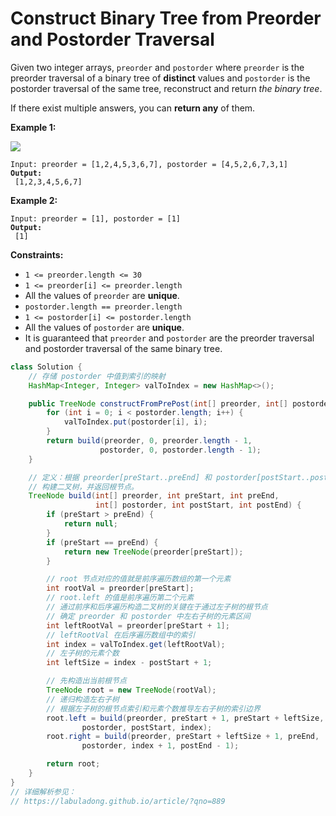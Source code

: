 # Construct Binary Tree from Preorder and Postorder Traversal



Given two integer arrays, `preorder` and `postorder` where `preorder` is the preorder traversal of a binary tree of **distinct** values and `postorder` is the postorder traversal of the same tree, reconstruct and return _the binary tree_.

If there exist multiple answers, you can **return any** of them.

&#x20;

**Example 1:**

![](https://assets.leetcode.com/uploads/2021/07/24/lc-prepost.jpg)

<pre><code>Input: preorder = [1,2,4,5,3,6,7], postorder = [4,5,2,6,7,3,1]
<strong>Output:
</strong> [1,2,3,4,5,6,7]
</code></pre>

**Example 2:**

<pre><code>Input: preorder = [1], postorder = [1]
<strong>Output:
</strong> [1]
</code></pre>

&#x20;

**Constraints:**

* `1 <= preorder.length <= 30`
* `1 <= preorder[i] <= preorder.length`
* All the values of `preorder` are **unique**.
* `postorder.length == preorder.length`
* `1 <= postorder[i] <= postorder.length`
* All the values of `postorder` are **unique**.
* It is guaranteed that `preorder` and `postorder` are the preorder traversal and postorder traversal of the same binary tree.

```java
class Solution {
    // 存储 postorder 中值到索引的映射
    HashMap<Integer, Integer> valToIndex = new HashMap<>();

    public TreeNode constructFromPrePost(int[] preorder, int[] postorder) {
        for (int i = 0; i < postorder.length; i++) {
            valToIndex.put(postorder[i], i);
        }
        return build(preorder, 0, preorder.length - 1,
                    postorder, 0, postorder.length - 1);
    }

    // 定义：根据 preorder[preStart..preEnd] 和 postorder[postStart..postEnd]
    // 构建二叉树，并返回根节点。
    TreeNode build(int[] preorder, int preStart, int preEnd,
                   int[] postorder, int postStart, int postEnd) {
        if (preStart > preEnd) {
            return null;
        }
        if (preStart == preEnd) {
            return new TreeNode(preorder[preStart]);
        }

        // root 节点对应的值就是前序遍历数组的第一个元素
        int rootVal = preorder[preStart];
        // root.left 的值是前序遍历第二个元素
        // 通过前序和后序遍历构造二叉树的关键在于通过左子树的根节点
        // 确定 preorder 和 postorder 中左右子树的元素区间
        int leftRootVal = preorder[preStart + 1];
        // leftRootVal 在后序遍历数组中的索引
        int index = valToIndex.get(leftRootVal);
        // 左子树的元素个数
        int leftSize = index - postStart + 1;

        // 先构造出当前根节点
        TreeNode root = new TreeNode(rootVal);
        // 递归构造左右子树
        // 根据左子树的根节点索引和元素个数推导左右子树的索引边界
        root.left = build(preorder, preStart + 1, preStart + leftSize,
                postorder, postStart, index);
        root.right = build(preorder, preStart + leftSize + 1, preEnd,
                postorder, index + 1, postEnd - 1);

        return root;
    }
}
// 详细解析参见：
// https://labuladong.github.io/article/?qno=889

```
